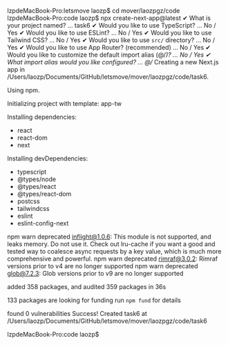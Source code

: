 lzpdeMacBook-Pro:letsmove laozp$ cd mover/laozpgz/code
lzpdeMacBook-Pro:code laozp$ npx create-next-app@latest
✔ What is your project named? … task6
✔ Would you like to use TypeScript? … No / Yes
✔ Would you like to use ESLint? … No / Yes
✔ Would you like to use Tailwind CSS? … No / Yes
✔ Would you like to use `src/` directory? … No / Yes
✔ Would you like to use App Router? (recommended) … No / Yes
✔ Would you like to customize the default import alias (@/*)? … No / Yes
✔ What import alias would you like configured? … @/*
Creating a new Next.js app in /Users/laozp/Documents/GitHub/letsmove/mover/laozpgz/code/task6.

Using npm.

Initializing project with template: app-tw 


Installing dependencies:
- react
- react-dom
- next

Installing devDependencies:
- typescript
- @types/node
- @types/react
- @types/react-dom
- postcss
- tailwindcss
- eslint
- eslint-config-next

npm warn deprecated inflight@1.0.6: This module is not supported, and leaks memory. Do not use it. Check out lru-cache if you want a good and tested way to coalesce async requests by a key value, which is much more comprehensive and powerful.
npm warn deprecated rimraf@3.0.2: Rimraf versions prior to v4 are no longer supported
npm warn deprecated glob@7.2.3: Glob versions prior to v9 are no longer supported

added 358 packages, and audited 359 packages in 36s

133 packages are looking for funding
  run `npm fund` for details

found 0 vulnerabilities
Success! Created task6 at /Users/laozp/Documents/GitHub/letsmove/mover/laozpgz/code/task6

lzpdeMacBook-Pro:code laozp$ 